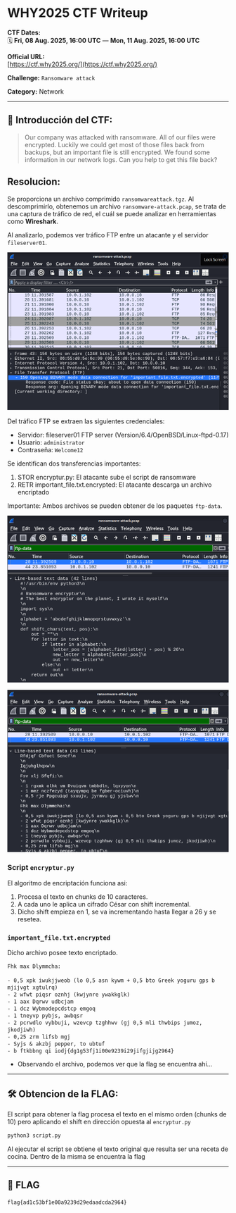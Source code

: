 # WHY2025 CTF Writeup

**CTF Dates:**  
🗓️ **Fri, 08 Aug. 2025, 16:00 UTC** — **Mon, 11 Aug. 2025, 16:00 UTC**

**Official URL:**  
[https://ctf.why2025.org/](https://ctf.why2025.org/)  

**Challenge:** `Ransomware attack`

**Category:** Network

---

## 📝 Introducción del CTF:

> Our company was attacked with ransomware. All of our files were encrypted. Luckily we could get most of those files back from backups, but an important file is still encrypted. We found some information in our network logs. Can you help to get this file back?

## Resolucion:

Se proporciona un archivo comprimido `ransomwareattack.tgz`. Al descomprimirlo, obtenemos un archivo `ransomware-attack.pcap`, se trata de una captura de tráfico de red, el cuál se puede analizar en herramientas como **Wireshark**.

Al analizarlo, podemos ver tráfico FTP entre un atacante y el servidor `fileserver01`. 

![Captura wireshark](images/screenshot1.png)

Del tráfico FTP se extraen las siguientes credenciales:
- Servidor: fileserver01 FTP server (Version/6.4/OpenBSD/Linux-ftpd-0.17)
- Usuario: `administrator`
- Contraseña: `Welcome12`

Se identifican dos transferencias importantes:

1. STOR encryptur.py: El atacante sube el script de ransomware
2. RETR important_file.txt.encrypted: El atacante descarga un archivo encriptado

Importante: Ambos archivos se pueden obtener de los paquetes `ftp-data`.

![Captura wireshark - encryptur.py](images/screenshot2.png)

![Captura wireshark - important_file.txt.encrypted](images/screenshot3.png)

### Script `encryptur.py`

El algoritmo de encriptación funciona asi:

1. Procesa el texto en chunks de 10 caracteres.
2. A cada uno le aplica un cifrado César con shift incremental.
3. Dicho shift empieza en 1, se va incrementando hasta llegar a 26 y se resetea.

### `important_file.txt.encrypted`

Dicho archivo posee texto encriptado.

```
Fhk max Dlymmcha:

- 0,5 xpk iwukjjweob (lo 0,5 asn kywm + 0,5 bto Greek yoguru gps b mjijvgt xgtulrq)
- 2 wfwt piqsr oznhj (kwjynre ywakkglk)
- 1 aax Dqrwv udbcjam
- 1 dcz Wybmodepcdstcp emgoq
- 1 tneyvp pybjs, awbqsr
- 2 pcrwdlo vybbuji, wzevcp tzghhwv (gj 0,5 mli thwbips jumoz, jkodjiwh)
- 0,25 zrm lifsb mgj
- Syjs & akzbj pepper, to ubtuf
- b ftkbbng qi iodj{dg1g53fj1i00e9239i29jifgjijg2964}
```

- Observando el archivo, podemos ver que la flag se encuentra ahí...

---

## 🛠️ Obtencion de la FLAG:

El script para obtener la flag procesa el texto en el mismo orden (chunks de 10) pero aplicando el shift en dirección opuesta al `encryptur.py`

```bash
python3 script.py
```

Al ejecutar el script se obtiene el texto original que resulta ser una receta de cocina. Dentro de la misma se encuentra la flag

---

## 🏁 FLAG

```
flag{ad1c53bf1e00a9239d29edaadcda2964}
```